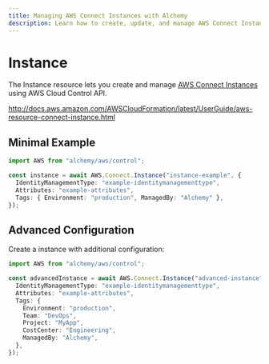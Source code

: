 ```yaml
---
title: Managing AWS Connect Instances with Alchemy
description: Learn how to create, update, and manage AWS Connect Instances using Alchemy Cloud Control.
---
```


# Instance

The Instance resource lets you create and manage [AWS Connect Instances](https://docs.aws.amazon.com/connect/latest/userguide/) using AWS Cloud Control API.

http://docs.aws.amazon.com/AWSCloudFormation/latest/UserGuide/aws-resource-connect-instance.html

## Minimal Example

```ts
import AWS from "alchemy/aws/control";

const instance = await AWS.Connect.Instance("instance-example", {
  IdentityManagementType: "example-identitymanagementtype",
  Attributes: "example-attributes",
  Tags: { Environment: "production", ManagedBy: "Alchemy" },
});
```

## Advanced Configuration

Create a instance with additional configuration:

```ts
import AWS from "alchemy/aws/control";

const advancedInstance = await AWS.Connect.Instance("advanced-instance", {
  IdentityManagementType: "example-identitymanagementtype",
  Attributes: "example-attributes",
  Tags: {
    Environment: "production",
    Team: "DevOps",
    Project: "MyApp",
    CostCenter: "Engineering",
    ManagedBy: "Alchemy",
  },
});
```

